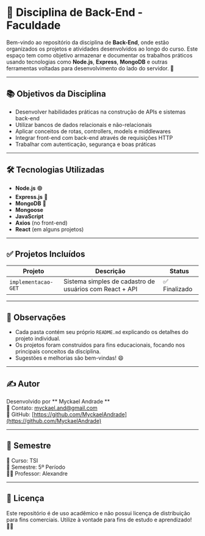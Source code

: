 # 🧠 Disciplina de Back-End - Faculdade

Bem-vindo ao repositório da disciplina de **Back-End**, onde estão organizados os projetos e atividades desenvolvidos ao longo do curso. Este espaço tem como objetivo armazenar e documentar os trabalhos práticos usando tecnologias como **Node.js**, **Express**, **MongoDB** e outras ferramentas voltadas para desenvolvimento do lado do servidor. 🚀

---

## 📚 Objetivos da Disciplina

- Desenvolver habilidades práticas na construção de APIs e sistemas back-end
- Utilizar bancos de dados relacionais e não-relacionais
- Aplicar conceitos de rotas, controllers, models e middlewares
- Integrar front-end com back-end através de requisições HTTP
- Trabalhar com autenticação, segurança e boas práticas

---

## 🛠️ Tecnologias Utilizadas

- **Node.js** 🟢
- **Express.js** 🚂
- **MongoDB** 🍃
- **Mongoose**
- **JavaScript**
- **Axios** (no front-end)
- **React** (em alguns projetos)

---

## ✅ Projetos Incluídos

| Projeto                       | Descrição                                              | Status    |
|------------------------------|---------------------------------------------------------|-----------|
| `implementacao-GET`  | Sistema simples de cadastro de usuários com React + API| ✅ Finalizado |

---

## 📌 Observações

- Cada pasta contém seu próprio `README.md` explicando os detalhes do projeto individual.
- Os projetos foram construídos para fins educacionais, focando nos principais conceitos da disciplina.
- Sugestões e melhorias são bem-vindas! 😄

---

## ✍️ Autor

Desenvolvido por ** Myckael Andrade **  
📧 Contato: myckael.and@gmail.com  
🔗 GitHub: [https://github.com/MyckaelAndrade](https://github.com/MyckaelAndrade)

---

## 📅 Semestre

📘 Curso: TSI  
📆 Semestre: 5º Período  
👨‍🏫 Professor: Alexandre

---

## 🧾 Licença

Este repositório é de uso acadêmico e não possui licença de distribuição para fins comerciais. Utilize à vontade para fins de estudo e aprendizado! 🧑‍💻


